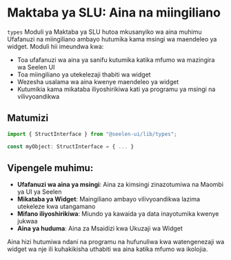 # **Maktaba ya SLU: Aina na miingiliano**

 `types` Moduli ya Maktaba ya SLU hutoa mkusanyiko wa aina muhimu 
Ufafanuzi na miingiliano ambayo hutumika kama msingi wa maendeleo ya widget. 
Moduli hii imeundwa kwa:

* Toa ufafanuzi wa aina ya sanifu kutumika katika mfumo wa mazingira wa Seelen UI
* Toa miingiliano ya utekelezaji thabiti wa widget
* Wezesha usalama wa aina kwenye maendeleo ya widget
* Kutumikia kama mikataba iliyoshirikiwa kati ya programu ya msingi na vilivyoandikwa

## **Matumizi**

```ts
import { StructInterface } from "@seelen-ui/lib/types";

const myObject: StructInterface = { ... }
```

## **Vipengele muhimu:**

* **Ufafanuzi wa aina ya msingi**: Aina za kimsingi zinazotumiwa na Maombi ya UI ya Seelen
* **Mikataba ya Widget**: Maingiliano ambayo vilivyoandikwa lazima utekeleze kwa utangamano
* **Mifano iliyoshirikiwa**: Miundo ya kawaida ya data inayotumika kwenye jukwaa
* **Aina ya huduma**: Aina za Msaidizi kwa Ukuzaji wa Widget

Aina hizi hutumiwa ndani na programu na hufunuliwa kwa 
watengenezaji wa widget wa nje ili kuhakikisha uthabiti wa aina katika mfumo wa ikolojia.
